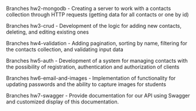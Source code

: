 Branches hw2-mongodb - Creating a server to work with a contacts collection through HTTP requests (getting data for all contacts or one by id)



Branches hw3-crud - Development of the logic for adding new contacts, deleting, and editing existing ones



Branches hw4-validation - Adding pagination, sorting by name, filtering for the contacts collection, and validating input data



Branches hw5-auth - Development of a system for managing contacts with the possibility of registration, authentication and authorization of clients



Branches hw6-email-and-images - Implementation of functionality for updating passwords and the ability to capture images for students



Branches hw7-swagger - Provide documentation for our API using Swagger and customized display of this documentation.
